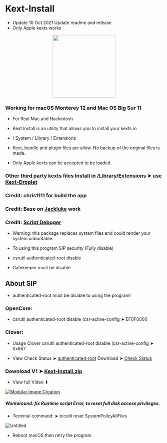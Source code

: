 # Kext-Install
- Update 10 Oct 2021 Update readme and release
- Only Apple kexts works

<p align="center">
  <img width="200" height="200" src="https://user-images.githubusercontent.com/6248794/136709606-d88b39cb-b204-469f-9d64-8c30f94c4641.png">
</p>

### Working for macOS Monterey 12 and Mac OS Big Sur 11
- For Real Mac and Hackintosh



- Kext Install is an utility that allows you to install your kexts in 
- / System / Library / Extensions 
- Kext, bundle and plugin files are allow. No backup of the original files is made.
- Only Apple kexts can be accepted to be loaded.

### Other third party kexts files Install in /Library/Extensions ➤ use [Kext-Droplet](https://github.com/chris1111/Kext-Droplet-Big-Sur)


### Credit: chris1111 for build the app
### Credit: Base on [Jackluke](https://github.com/jacklukem) work
### Credit: [Script Debuger](https://latenightsw.com) 

- Warning: this package replaces system files and could render your system unbootable.

- To using this program SIP security (Fully disable) 
- csrutil authenticated-root disable 
- Gatekeeper must be disable

## About SIP
- authenticated-root must be disable to using the program!
### OpenCore:
- csrutil authenticated-root disable (csr-active-config ➤ EF0F0000
### Clover:
- Usage Clover csrutil authenticated-root disable (csr-active-config ➤ 0x867

- View Check Status ➤ [authenticated-root](https://user-images.githubusercontent.com/6248794/136710985-f3ab5298-5bcf-441a-8f97-34b61ab54f45.png) Download ➤ [Check Status](https://github.com/chris1111/Kext-Install/raw/main/csrutil%20authenticated-root%20status.zip)


### Download V1 ➤ [Kext-Install.zip](https://github.com/chris1111/Kext-Install/releases/tag/V1)

- View full Video ⬇︎

[![Modular Image Creation](https://user-images.githubusercontent.com/6248794/134072536-7c46b8cc-4d8b-42f9-a28a-3c02734f1f5d.png)](https://youtu.be/EzxwaVFHZYo)
 
##### Workaround: fix Runtime script Error, to reset full disk access privileges.
- Terminal command: ➤  tccutil reset SystemPolicyAllFiles

![Untitled](https://user-images.githubusercontent.com/6248794/123511992-d7bbbf00-d652-11eb-82c1-e9aae4c1873e.png)

- Reboot macOS then retry the program
